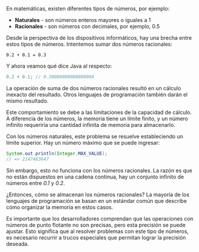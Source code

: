 
En matemáticas, existen diferentes tipos de números, por ejemplo:

* **Naturales** - son números enteros mayores o iguales a 1
* **Racionales** - son números con decimales, por ejemplo, 0.5

Desde la perspectiva de los dispositivos informáticos, hay una brecha entre estos tipos de números. Intentemos sumar dos números racionales:

```text
0.2 + 0.1 = 0.3
```

Y ahora veamos qué dice Java al respecto:

```java
0.2 + 0.1; // 0.30000000000000004
```

La operación de suma de dos números racionales resultó en un cálculo inexacto del resultado. Otros lenguajes de programación también darán el mismo resultado.

Este comportamiento se debe a las limitaciones de la capacidad de cálculo. A diferencia de los números, la memoria tiene un límite finito, y un número infinito requeriría una cantidad infinita de memoria para almacenarlo.

Con los números naturales, este problema se resuelve estableciendo un límite superior. Hay un número máximo que se puede ingresar:

```java
System.out.println(Integer.MAX_VALUE);
// => 2147483647
```

Sin embargo, esto no funciona con los números racionales. La razón es que no están dispuestos en una cadena continua, hay un conjunto infinito de números entre *0.1* y *0.2*.

¿Entonces, cómo se almacenan los números racionales? La mayoría de los lenguajes de programación se basan en un estándar común que describe cómo organizar la memoria en estos casos.

Es importante que los desarrolladores comprendan que las operaciones con números de punto flotante no son precisas, pero esta precisión se puede ajustar. Esto significa que al resolver problemas con este tipo de números, es necesario recurrir a trucos especiales que permitan lograr la precisión deseada.
